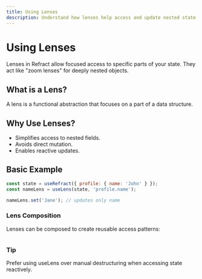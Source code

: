 ```yaml
---
title: Using Lenses
description: Understand how lenses help access and update nested state in Refract.
---
```


# Using Lenses
Lenses in Refract allow focused access to specific parts of your state. They act like "zoom lenses" for deeply nested objects.

## What is a Lens?
A lens is a functional abstraction that focuses on a part of a data structure.

## Why Use Lenses?
- Simplifies access to nested fields.
- Avoids direct mutation.
- Enables reactive updates.

## Basic Example
```js
const state = useRefract({ profile: { name: 'John' } });
const nameLens = useLens(state, 'profile.name');

nameLens.set('Jane'); // updates only name
```
### Lens Composition
Lenses can be composed to create reusable access patterns:

``` const cityLens = composeLens(userLens, 'address.city');
```
### Tip
Prefer using useLens over manual destructuring when accessing state reactively.


